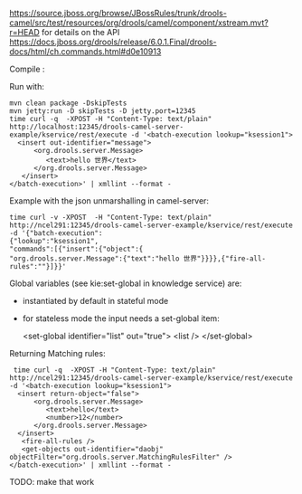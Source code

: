 
https://source.jboss.org/browse/JBossRules/trunk/drools-camel/src/test/resources/org/drools/camel/component/xstream.mvt?r=HEAD for details on the API
https://docs.jboss.org/drools/release/6.0.1.Final/drools-docs/html/ch.commands.html#d0e10913




Compile :


Run with:

    mvn clean package -DskipTests
    mvn jetty:run -D skipTests -D jetty.port=12345
    time curl -q  -XPOST -H "Content-Type: text/plain"  http://localhost:12345/drools-camel-server-example/kservice/rest/execute -d '<batch-execution lookup="ksession1">
      <insert out-identifier="message">
          <org.drools.server.Message>
             <text>hello 世界</text>
          </org.drools.server.Message>
       </insert>
    </batch-execution>' | xmllint --format -


Example with the json unmarshalling in camel-server:

	time curl -v -XPOST  -H "Content-Type: text/plain" http://ncel291:12345/drools-camel-server-example/kservice/rest/execute -d '{"batch-execution":
	{"lookup":"ksession1",
	"commands":[{"insert":{"object":{
	"org.drools.server.Message":{"text":"hello 世界"}}}},{"fire-all-rules":""}]}}'


Global variables (see kie:set-global in knowledge service) are:
- instantiated by default in stateful mode
- for stateless mode
the input needs a set-global item:

    &lt;set-global identifier="list" out="true">
    &lt;list />
    &lt;/set-global>
      
Returning Matching rules:

	
	 time curl -q  -XPOST -H "Content-Type: text/plain"  http://ncel291:12345/drools-camel-server-example/kservice/rest/execute -d '<batch-execution lookup="ksession1">
      <insert return-object="false">
          <org.drools.server.Message>
             <text>hello</text>
             <number>12</number>
          </org.drools.server.Message>
      </insert>      
       <fire-all-rules />
       <get-objects out-identifier="daobj" objectFilter="org.drools.server.MatchingRulesFilter" />
    </batch-execution>' | xmllint --format -
	
	
TODO: make that work